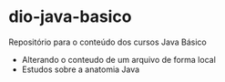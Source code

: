 # dio-java-basico
Repositório para o conteúdo dos cursos Java Básico

- Alterando o conteudo de um arquivo de forma local
- Estudos sobre a anatomia Java
